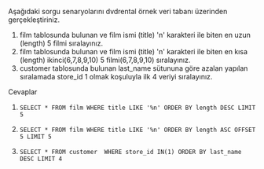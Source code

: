 Aşağıdaki sorgu senaryolarını dvdrental örnek veri tabanı üzerinden gerçekleştiriniz.

1. film tablosunda bulunan ve film ismi (title) 'n' karakteri ile biten en uzun (length) 5 filmi sıralayınız.
2. film tablosunda bulunan ve film ismi (title) 'n' karakteri ile biten en kısa (length) ikinci(6,7,8,9,10) 5 filmi(6,7,8,9,10) sıralayınız.
3. customer tablosunda bulunan last_name sütununa göre azalan yapılan sıralamada store_id 1 olmak koşuluyla ilk 4 veriyi sıralayınız.


Cevaplar

1. `SELECT * FROM film
WHERE title LIKE '%n'
ORDER BY length DESC
LIMIT 5`

2. `SELECT * FROM film
WHERE title LIKE '%n'
ORDER BY length ASC
OFFSET 5
LIMIT 5`

3. `SELECT * FROM customer 
WHERE store_id IN(1)
ORDER BY last_name DESC
LIMIT 4`
